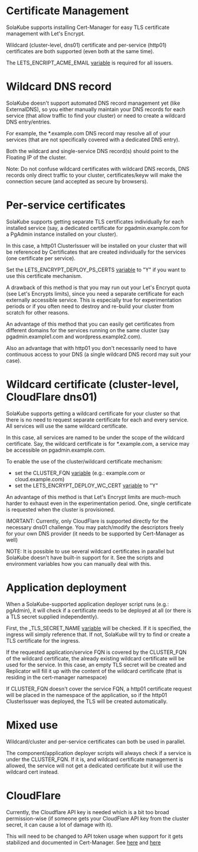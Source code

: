 # Certificate Management

SolaKube supports installing Cert-Manager for easy TLS certificate management with Let's Encrypt.

Wildcard (cluster-level, dns01) certificate and per-service (http01) certificates are both supported (even both at the same time).

The LETS_ENCRIPT_ACME_EMAIL [variable](variables.md) is required for all issuers.


# Wildcard DNS record

SolaKube doesn't support automated DNS record management yet (like ExternalDNS), so you either manually maintain your DNS records for each service (that allow traffic to find your cluster) or need to create a wildcard DNS entry/entries.

For example, the *.example.com DNS record may resolve all of your services (that are not specifically covered with a dedicated DNS entry).

Both the wildcard and single-service DNS record(s) should point to the Floating IP of the cluster.

Note: Do not confuse wildcard certificates with wildcard DNS records, DNS records only direct traffic to your cluster, certificates/keyw will make the connection secure (and accepted as secure by browsers).


# Per-service certificates

SolaKube supports getting separate TLS certificates individually for each installed service (say, a dedicated certificate for pgadmin.example.com for a PgAdmin instance installed on your cluster).

In this case, a http01 ClusterIssuer will be installed on your cluster that will be referenced by Certificates that are created individually for the services (one certificate per service).

Set the LETS_ENCRYPT_DEPLOY_PS_CERTS [variable](variables.md) to "Y" if you want to use this certificate mechanism.

A drawback of this method is that you may run out your Let's Encrypt quota (see Let's Encrypts limits), since you need a separate certificate for each externally accessible service. This is especially true for experimentation periods or if you often need to destroy and re-build your cluster from scratch for other reasons.

An advantage of this method that you can easily get certificates from different domains for the services running on the same cluster (say pgadmin.example1.com and wordpress.example2.com).

Also an advantage that with http01 you don't necessarily need to have continuous access to your DNS (a single wildcard DNS record may suit your case). 


# Wildcard certificate (cluster-level, CloudFlare dns01)

SolaKube supports getting a wildcard certificate for your cluster so that there is no need to request separate certificate for each and every service. All services will use the same wildcard certificate.

In this case, all services are named to be under the scope of the wildcard certificate. Say, the wildcard certificate is for *.example.com, a service may be accessible on pgadmin.example.com.

To enable the use of the cluster/wildcard certificate mechanism:
- set the CLUSTER_FQN [variable](variables.md) (e.g.: example.com or cloud.example.com)
- set the LETS_ENCRYPT_DEPLOY_WC_CERT [variable](variables.md) to "Y"

An advantage of this method is that Let's Encrypt limits are much-much harder to exhaust even in the experimentation period. One, single certificate is requested when the cluster is provisioned.

IMORTANT: Currently, only CloudFlare is supported directly for the necessary dns01 challenge. You may patch/modify the descriptors freely for your own DNS provider (it needs to be supported by Cert-Manager as well)  

NOTE: It is possible to use several wildcard certificates in parallel but SolaKube doesn't have built-in support for it. See the scripts and environment variables how you can manually deal with this.

# Application deployment

When a SolaKube-supported application deployer script runs (e.g.: pgAdmin), it will check if a certificate needs to be deployed at all (or there is a TLS secret supplied independently). 

First, the <SERVICE>_TLS_SECRET_NAME [variable](variables.md) will be checked. If it is specified, the ingress will simply reference that. If not, SolaKube will try to find or create a TLS certificate for the ingress.

If the requested application/service FQN is covered by the CLUSTER_FQN of the wildcard certificate, the already existing wildcard certificate will be used for the service. In this case, an empty TLS secret will be created and Replicator will fill it up with the content of the wildcard certificate (that is residing in the cert-manager namespace)

If CLUSTER_FQN doesn't cover the service FQN, a http01 certificate request will be placed in the namespace of the application, so if the http01 ClusterIssuer was deployed, the TLS will be created automatically. 

# Mixed use

Wildcard/cluster and per-service certificates can both be used in parallel.

The component/application deployer scripts will always check if a service is under the CLUSTER_FQN. If it is, and wildcard certificate management is allowed, the service will not get a dedicated certificate but it will use the wildcard cert instead.

# CloudFlare

Currently, the Cloudflare API key is needed which is a bit too broad permission-wise (if someone gets your CloudFlare API key from the cluster secret, it can cause a lot of damage with it). 

This will need to be changed to API token usage when support for it gets stabilized and documented in Cert-Manager. See [here](https://github.com/jetstack/cert-manager/issues/2036) and [here](https://github.com/jetstack/cert-manager/pull/2170)
